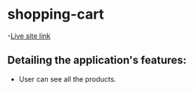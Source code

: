 # shopping-cart 
-[Live site link](https://comforting-kulfi-868024.netlify.app/)


## Detailing the application's features:
* User can see all the products.
